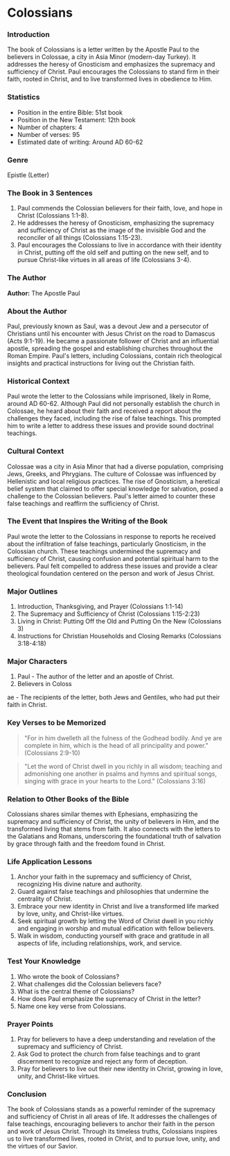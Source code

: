 # Colossians

### Introduction

The book of Colossians is a letter written by the Apostle Paul to the believers in Colossae, a city in Asia Minor (modern-day Turkey). It addresses the heresy of Gnosticism and emphasizes the supremacy and sufficiency of Christ. Paul encourages the Colossians to stand firm in their faith, rooted in Christ, and to live transformed lives in obedience to Him.

### Statistics

* Position in the entire Bible: 51st book
* Position in the New Testament: 12th book
* Number of chapters: 4
* Number of verses: 95
* Estimated date of writing: Around AD 60-62

### Genre

Epistle (Letter)

### The Book in 3 Sentences

1. Paul commends the Colossian believers for their faith, love, and hope in Christ (Colossians 1:1-8).
2. He addresses the heresy of Gnosticism, emphasizing the supremacy and sufficiency of Christ as the image of the invisible God and the reconciler of all things (Colossians 1:15-23).
3. Paul encourages the Colossians to live in accordance with their identity in Christ, putting off the old self and putting on the new self, and to pursue Christ-like virtues in all areas of life (Colossians 3-4).

### The Author

**Author:** The Apostle Paul

### About the Author

Paul, previously known as Saul, was a devout Jew and a persecutor of Christians until his encounter with Jesus Christ on the road to Damascus (Acts 9:1-19). He became a passionate follower of Christ and an influential apostle, spreading the gospel and establishing churches throughout the Roman Empire. Paul's letters, including Colossians, contain rich theological insights and practical instructions for living out the Christian faith.

### Historical Context

Paul wrote the letter to the Colossians while imprisoned, likely in Rome, around AD 60-62. Although Paul did not personally establish the church in Colossae, he heard about their faith and received a report about the challenges they faced, including the rise of false teachings. This prompted him to write a letter to address these issues and provide sound doctrinal teachings.

### Cultural Context

Colossae was a city in Asia Minor that had a diverse population, comprising Jews, Greeks, and Phrygians. The culture of Colossae was influenced by Hellenistic and local religious practices. The rise of Gnosticism, a heretical belief system that claimed to offer special knowledge for salvation, posed a challenge to the Colossian believers. Paul's letter aimed to counter these false teachings and reaffirm the sufficiency of Christ.

### The Event that Inspires the Writing of the Book

Paul wrote the letter to the Colossians in response to reports he received about the infiltration of false teachings, particularly Gnosticism, in the Colossian church. These teachings undermined the supremacy and sufficiency of Christ, causing confusion and potential spiritual harm to the believers. Paul felt compelled to address these issues and provide a clear theological foundation centered on the person and work of Jesus Christ.

### Major Outlines

1. Introduction, Thanksgiving, and Prayer (Colossians 1:1-14)
2. The Supremacy and Sufficiency of Christ (Colossians 1:15-2:23)
3. Living in Christ: Putting Off the Old and Putting On the New (Colossians 3)
4. Instructions for Christian Households and Closing Remarks (Colossians 3:18-4:18)

### Major Characters

1. Paul - The author of the letter and an apostle of Christ.
2. Believers in Coloss

ae - The recipients of the letter, both Jews and Gentiles, who had put their faith in Christ.

### Key Verses to be Memorized

> "For in him dwelleth all the fulness of the Godhead bodily. And ye are complete in him, which is the head of all principality and power." (Colossians 2:9-10)

> "Let the word of Christ dwell in you richly in all wisdom; teaching and admonishing one another in psalms and hymns and spiritual songs, singing with grace in your hearts to the Lord." (Colossians 3:16)

### Relation to Other Books of the Bible

Colossians shares similar themes with Ephesians, emphasizing the supremacy and sufficiency of Christ, the unity of believers in Him, and the transformed living that stems from faith. It also connects with the letters to the Galatians and Romans, underscoring the foundational truth of salvation by grace through faith and the freedom found in Christ.

### Life Application Lessons

1. Anchor your faith in the supremacy and sufficiency of Christ, recognizing His divine nature and authority.
2. Guard against false teachings and philosophies that undermine the centrality of Christ.
3. Embrace your new identity in Christ and live a transformed life marked by love, unity, and Christ-like virtues.
4. Seek spiritual growth by letting the Word of Christ dwell in you richly and engaging in worship and mutual edification with fellow believers.
5. Walk in wisdom, conducting yourself with grace and gratitude in all aspects of life, including relationships, work, and service.

### Test Your Knowledge

1. Who wrote the book of Colossians?
2. What challenges did the Colossian believers face?
3. What is the central theme of Colossians?
4. How does Paul emphasize the supremacy of Christ in the letter?
5. Name one key verse from Colossians.

### Prayer Points

1. Pray for believers to have a deep understanding and revelation of the supremacy and sufficiency of Christ.
2. Ask God to protect the church from false teachings and to grant discernment to recognize and reject any form of deception.
3. Pray for believers to live out their new identity in Christ, growing in love, unity, and Christ-like virtues.

### Conclusion

The book of Colossians stands as a powerful reminder of the supremacy and sufficiency of Christ in all areas of life. It addresses the challenges of false teachings, encouraging believers to anchor their faith in the person and work of Jesus Christ. Through its timeless truths, Colossians inspires us to live transformed lives, rooted in Christ, and to pursue love, unity, and the virtues of our Savior.
